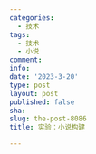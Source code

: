 ```yaml
---
categories:
  - 技术
tags:
  - 技术
  - 小说
comment: 
info: 
date: '2023-3-20'
type: post
layout: post
published: false
sha: 
slug: the-post-8086
title: 实验：小说构建

---
```

